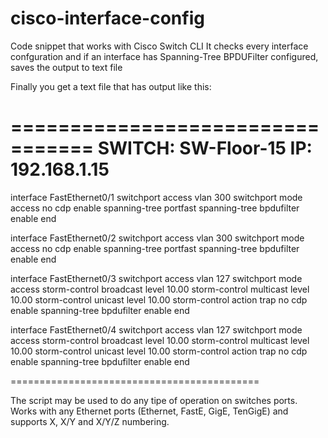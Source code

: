 # cisco-interface-config

Code snippet that works with Cisco Switch CLI
It checks every interface confguration and if an interface has Spanning-Tree BPDUFilter configured, saves the output to text file

Finally you get a text file that has output like this:

=================================
SWITCH: SW-Floor-15
IP: 192.168.1.15
=================================
interface FastEthernet0/1
 switchport access vlan 300
 switchport mode access
 no cdp enable
 spanning-tree portfast
 spanning-tree bpdufilter enable
end

interface FastEthernet0/2
 switchport access vlan 300
 switchport mode access
 no cdp enable
 spanning-tree portfast
 spanning-tree bpdufilter enable
end

interface FastEthernet0/3
 switchport access vlan 127
 switchport mode access
 storm-control broadcast level 10.00
 storm-control multicast level 10.00
 storm-control unicast level 10.00
 storm-control action trap
 no cdp enable
 spanning-tree bpdufilter enable
end

interface FastEthernet0/4
 switchport access vlan 127
 switchport mode access
 storm-control broadcast level 10.00
 storm-control multicast level 10.00
 storm-control unicast level 10.00
 storm-control action trap
 no cdp enable
 spanning-tree bpdufilter enable
end

===========================================

The script may be used to do any tipe of operation on switches ports. 
Works with any Ethernet ports (Ethernet, FastE, GigE, TenGigE) and supports X, X/Y and X/Y/Z numbering.
